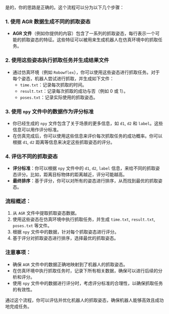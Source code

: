是的，你的思路是正确的。这个流程可以分为以下几个步骤：

### 1. 使用 AGR 数据生成不同的抓取姿态
- **AGR 文件**（例如你提供的内容）包含了一系列的抓取姿态，每行表示一个可能的抓取姿态的特征。这些特征可以被用来生成机器人在仿真环境中的抓取任务。

### 2. 使用这些姿态执行抓取任务并生成结果文件
- 通过仿真环境（例如 `Robowflex`），你可以使用这些姿态进行抓取任务。对于每个姿态，机器人尝试进行抓取，并生成如下文件：
  - `time.txt`：记录每次抓取的时间。
  - `result.txt`：记录每次抓取的成功与否（例如 0 或 1）。
  - `poses.txt`：记录实际使用的抓取姿态。

### 3. 使用 `npy` 文件中的数据作为评分标准
- 你已经生成的 `npy` 文件包含了关于场景的更多信息，如 `d1`, `d2` 和 `label`。这些信息可以用作评分标准。
- 在仿真完成后，你可以使用这些信息来评价每次抓取任务的成功概率。你可以根据 `d1`, `d2` 距离等信息来决定这些抓取姿态的评分。

### 4. 评估不同的抓取姿态
- **评分标准**：你可以根据 `npy` 文件中的 `d1`, `d2`, `label` 信息，来给不同的抓取姿态评分。比如，距离目标物体的距离越近，评分可能越高。
- **最终排序**：基于评分，你可以对所有的姿态进行排序，从而找到最优的抓取姿态。

### 流程概述：
1. 从 `AGR` 文件中提取抓取姿态数据。
2. 使用这些姿态在仿真环境中执行抓取任务，并生成 `time.txt`, `result.txt`, `poses.txt` 等文件。
3. 根据 `npy` 文件中的数据，针对每个抓取姿态进行评分。
4. 基于评分对抓取姿态进行排序，选择最优的抓取姿态。

### 注意事项：
- 确保 `AGR` 文件中的数据正确地映射到了机器人的抓取姿态。
- 在仿真环境中执行抓取任务时，记录下所有相关数据，确保可以进行后续的分析和评分。
- 使用 `npy` 文件中的数据进行评分时，考虑评分标准的合理性，以确保抓取任务的有效性。

通过这个流程，你可以评估并优化机器人的抓取姿态，确保机器人能够高效且成功地完成任务。
